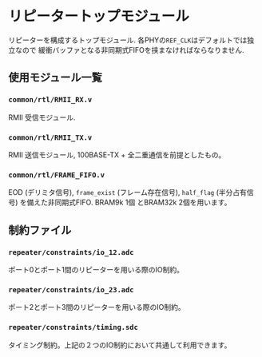 # リピータートップモジュール
リピーターを構成するトップモジュール.
各PHYの`REF_CLK`はデフォルトでは独立なので
緩衝バッファとなる非同期式FIFOを挟まなければならなりません.

## 使用モジュール一覧

### `common/rtl/RMII_RX.v`
RMII 受信モジュール.

### `common/rtl/RMII_TX.v`
RMII 送信モジュール, 100BASE-TX + 全二重通信を前提としたもの。

### `common/rtl/FRAME_FIFO.v`
EOD (デリミタ信号), `frame_exist` (フレーム存在信号), `half_flag` (半分占有信号)
を備えた非同期式FIFO. BRAM9k 1個 とBRAM32k 2個を用います。

## 制約ファイル

### `repeater/constraints/io_12.adc`
ポート0とポート1間のリピーターを用いる際のIO制約。

### `repeater/constraints/io_23.adc`
ポート2とポート3間のリピーターを用いる際のIO制約。

### `repeater/constraints/timing.sdc`
タイミング制約。上記の２つのIO制約において共通して利用できます。
